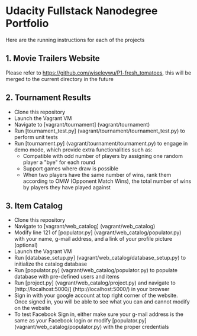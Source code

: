 # Udacity Fullstack Nanodegree Portfolio

Here are the running instructions for each of the projects

## 1. Movie Trailers Website
Please refer to https://github.com/wiseleywu/P1-fresh_tomatoes, this will be merged to the current directory in the future

## 2. Tournament Results
- Clone this repository
- Launch the Vagrant VM
- Navigate to [vagrant/tournament] (vagrant/tournament)
- Run [tournament_test.py] (vagrant/tournament/tournament_test.py) to perform unit tests
- Run [tournament.py] (vagrant/tournament/tournament.py) to engage in demo mode, which provide extra functionalities such as:
  - Compatible with odd number of players by assigning one random player a "bye" for each round
  - Support games where draw is possible
  - When two players have the same number of wins, rank them according to OMW (Opponent Match Wins), the total number of wins by players they have played against

## 3. Item Catalog
- Clone this repository
- Navigate to [vagrant/web_catalog] (vagrant/web_catalog)
- Modify line 121 of [populator.py] (vagrant/web_catalog/populator.py) with your name, g-mail address, and a link of your profile picture (optional)
- Launch the Vagrant VM
- Run [database_setup.py] (vagrant/web_catalog/database_setup.py) to initialize the catalog database
- Run [populator.py] (vagrant/web_catalog/populator.py) to populate database with pre-defined users and items
- Run [project.py] (vagrant/web_catalog/project.py) and navigate to [http://localhost:5000/] (http://localhost:5000/) in your browser
- Sign in with your google account at top right corner of the website. Once signed in, you will be able to see what you can and cannot modify on the website
- To test Facebook Sign in, either make sure your g-mail address is the same as your Facebook login or modify [populator.py] (vagrant/web_catalog/populator.py) with the proper credentials
